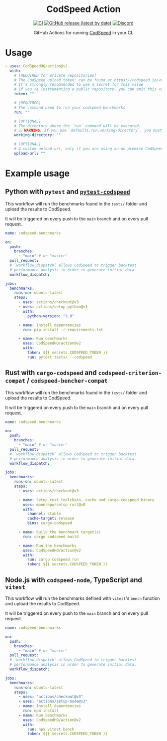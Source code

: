 <div align="center">
<h1>CodSpeed Action</h1>

[![CI](https://github.com/CodSpeedHQ/action/actions/workflows/ci.yml/badge.svg)](https://github.com/CodSpeedHQ/action/actions/workflows/ci.yml)
[![GitHub release (latest by date)](https://img.shields.io/github/v/release/CodSpeedHQ/action)](https://github.com/CodSpeedHQ/action/releases)
[![Discord](https://img.shields.io/badge/chat%20on-discord-7289da.svg)](https://discord.com/invite/MxpaCfKSqF)

GitHub Actions for running [CodSpeed](https://codspeed.io) in your CI.

</div>

# Usage

```yaml
- uses: CodSpeedHQ/action@v2
  with:
    # [REQUIRED for private repositories]
    # The CodSpeed upload token: can be found at https://codspeed.io/<org>/<repo>/settings
    # It's strongly recommended to use a secret for this value
    # If you're instrumenting a public repository, you can omit this value
    token: ""

    # [REQUIRED]
    # The command used to run your codspeed benchmarks
    run: ""

    # [OPTIONAL]
    # The directory where the `run` command will be executed.
    # ⚠️ WARNING: if you use `defaults.run.working-directory`, you must still set this parameter.
    working-directory: ""

    # [OPTIONAL]
    # A custom upload url, only if you are using an on premise CodSpeed instance
    upload-url: ""
```

# Example usage

## Python with `pytest` and [`pytest-codspeed`](https://github.com/CodSpeedHQ/pytest-codspeed)

This workflow will run the benchmarks found in the `tests/` folder and upload the results to CodSpeed.

It will be triggered on every push to the `main` branch and on every pull request.

```yaml
name: codspeed-benchmarks

on:
  push:
    branches:
      - "main" # or "master"
  pull_request:
  # `workflow_dispatch` allows CodSpeed to trigger backtest
  # performance analysis in order to generate initial data.
  workflow_dispatch:

jobs:
  benchmarks:
    runs-on: ubuntu-latest
    steps:
      - uses: actions/checkout@v3
      - uses: actions/setup-python@v3
        with:
          python-version: "3.9"

      - name: Install dependencies
        run: pip install -r requirements.txt

      - name: Run benchmarks
        uses: CodSpeedHQ/action@v2
        with:
          token: ${{ secrets.CODSPEED_TOKEN }}
          run: pytest tests/ --codspeed
```

## Rust with `cargo-codspeed` and `codspeed-criterion-compat` / `codspeed-bencher-compat`

This workflow will run the benchmarks found in the `tests/` folder and upload the results to CodSpeed.

It will be triggered on every push to the `main` branch and on every pull request.

```yml
name: codspeed-benchmarks

on:
  push:
    branches:
      - "main" # or "master"
  pull_request:
  # `workflow_dispatch` allows CodSpeed to trigger backtest
  # performance analysis in order to generate initial data.
  workflow_dispatch:

jobs:
  benchmarks:
    runs-on: ubuntu-latest
    steps:
      - uses: actions/checkout@v3

      - name: Setup rust toolchain, cache and cargo-codspeed binary
        uses: moonrepo/setup-rust@v0
        with:
          channel: stable
          cache-target: release
          bins: cargo-codspeed

      - name: Build the benchmark target(s)
        run: cargo codspeed build

      - name: Run the benchmarks
        uses: CodSpeedHQ/action@v2
        with:
          run: cargo codspeed run
          token: ${{ secrets.CODSPEED_TOKEN }}
```

## Node.js with `codspeed-node`, TypeScript and `vitest`

This workflow will run the benchmarks defined with `vitest`'s `bench` function and upload the results to CodSpeed.

It will be triggered on every push to the `main` branch and on every pull request.

```yml
name: codspeed-benchmarks

on:
  push:
    branches:
      - "main" # or "master"
  pull_request:
  # `workflow_dispatch` allows CodSpeed to trigger backtest
  # performance analysis in order to generate initial data.
  workflow_dispatch:

jobs:
  benchmarks:
    runs-on: ubuntu-latest
    steps:
      - uses: "actions/checkout@v3"
      - uses: "actions/setup-node@v3"
      - name: Install dependencies
        run: npm install
      - name: Run benchmarks
        uses: CodSpeedHQ/action@v2
        with:
          run: npx vitest bench
          token: ${{ secrets.CODSPEED_TOKEN }}
```
